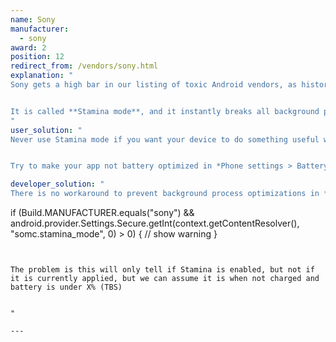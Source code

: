 ```yaml
---
name: Sony
manufacturer:
  - sony
award: 2
position: 12
redirect_from: /vendors/sony.html
explanation: "
Sony gets a high bar in our listing of toxic Android vendors, as historically Sony introduced the first very effective non-standard background process optimization and opened Pandora's box.


It is called **Stamina mode**, and it instantly breaks all background processes and all alarms if enabled.
"
user_solution: "
Never use Stamina mode if you want your device to do something useful when not actively using it.


Try to make your app not battery optimized in *Phone settings > Battery > Three dots in the top right corner > Battery optimisation > Apps > your app*."

developer_solution: "
There is no workaround to prevent background process optimizations in *Stamina mode*, but at least apps can detect that Stamina mode is enabled with the following command:


```
if (Build.MANUFACTURER.equals(\"sony\") && android.provider.Settings.Secure.getInt(context.getContentResolver(), \"somc.stamina_mode\", 0) > 0) {
    // show warning
}
```


The problem is this will only tell if Stamina is enabled, but not if it is currently applied, but we can assume it is when not charged and battery is under X% (TBS)


"

---
```

